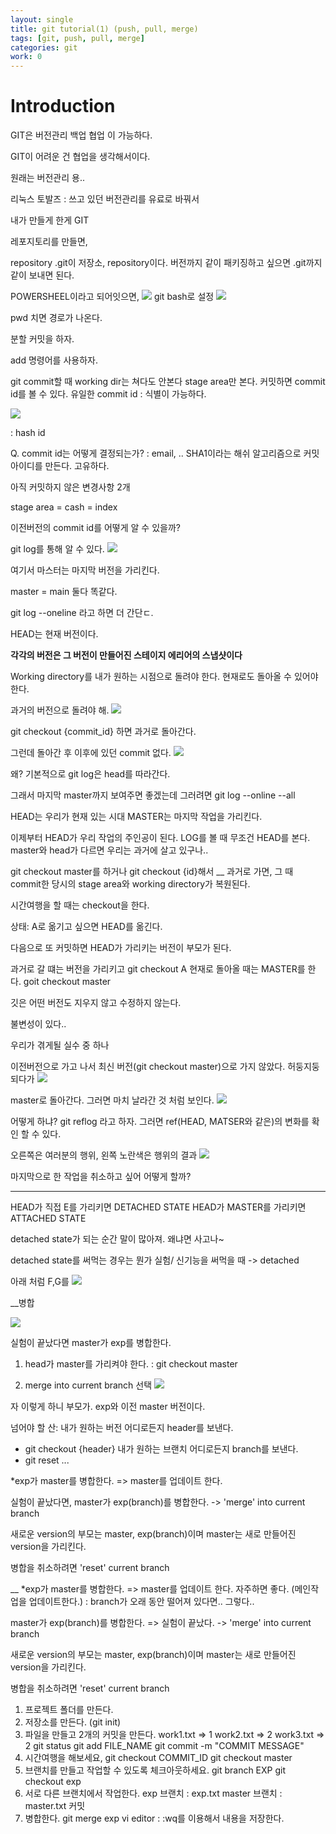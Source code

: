 ```yaml
---
layout: single
title: git tutorial(1) (push, pull, merge)
tags: [git, push, pull, merge]
categories: git
work: 0
---
```

# Introduction
GIT은 
버전관리 백업 협업 이 가능하다.
 
GIT이 어려운 건
협업을 생각해서이다.

원래는 버전관리 용..

리눅스 토발즈
: 쓰고 있던 버전관리를 유료로 바꿔서

내가 만들게 한게 GIT

레포지토리를 만들면,

repository
.git이 저장소, repository이다.
버전까지 같이 패키징하고 싶으면 .git까지 같이 보내면 된다.


POWERSHEEL이라고 되어잇으면,
![](./../../../assets/images/2022-10-11-git2_images/1665455217970.png)
git bash로 설정
![](./../../../assets/images/2022-10-11-git2_images/1665455205209.png)

pwd 치면 경로가 나온다.

분할 커밋을 하자.

add 명령어를 사용하자.

git commit할 때 working dir는 쳐다도 안본다
stage area만 본다.
커밋하면 commit id를 볼 수 있다.
유일한 commit id : 식별이 가능하다.

![](./../../../assets/images/(TODO)2022-10-11-git2_images/1665456491729.png)

: hash id

Q. commit id는 어떻게 결정되는가?
: email, .. SHA1이라는 해쉬 알고리즘으로 커밋 아이디를 만든다.
고유하다.

아직 커밋하지 않은 변경사항 2개

stage area = cash = index

이전버전의 commit id를 어떻게 알 수 있을까?

git log를 통해 알 수 있다.
![](./../../../assets/images/(TODO)2022-10-11-git2_images/1665461524585.png)

여기서 마스터는 마지막 버전을 가리킨다.

master = main 둘다 똑같다. 

git log --oneline 라고 하면 더 간단ㄷ.

HEAD는 현재 버전이다.

**각각의 버전은 그 버전이 만들어진 스테이지 에리어의 스냅샷이다**

Working directory를 내가 원하는 시점으로 돌려야 한다.
현재로도 돌아올 수 있어야 한다.

과거의 버전으로 돌려야 해.
![](./../../../assets/images/(TODO)2022-10-11-git2_images/1665462495440.png)

git checkout {commit_id}
하면 과거로 돌아간다.

그런데 돌아간 후 이후에 있던 commit 없다.
![](./../../../assets/images/(TODO)2022-10-11-git2_images/1665462723046.png)

왜?
기본적으로 git log은 head를 따라간다.

그래서 마지막 master까지 보여주면 좋겠는데 그러려면
git log --online --all

HEAD는 우리가 현재 있는 시대
MASTER는 마지막 작업을 가리킨다.

이제부터 HEAD가 우리 작업의 주인공이 된다.
LOG를 볼 때 무조건 HEAD를 본다.
master와 head가 다르면 우리는 과거에 살고 있구나..

git checkout master를 하거나
git checkout {id}해서
__
과거로 가면, 그 때 commit한 당시의 stage area와 working directory가 복원된다.

시간여행을 할 때는 checkout을 한다.

상태: 
A로 옮기고 싶으면 HEAD를 옮긴다. 

다음으로 또 커밋하면
HEAD가 가리키는 버전이 부모가 된다.

과거로 갈 떄는 버전을 가리키고
git checkout A
현재로 돌아올 때는 MASTER를 한다.
goit checkout master


깃은 어떤 버전도 지우지 않고 수정하지 않는다.

불변성이 있다..


우리가 겪게될 실수 중 하나

이전버전으로 가고 나서 최신 버전(git checkout master)으로 가지 않았다.
허둥지둥되다가
![](./../../../assets/images/(TODO)2022-10-11-git2_images/1665465835218.png)

master로 돌아간다. 그러면 마치 날라간 것 처럼 보인다.
![](./../../../assets/images/(TODO)2022-10-11-git2_images/1665465839700.png)

어떻게 하냐?
git reflog 라고 하자.
그러면 ref(HEAD, MATSER와 같은)의 변화를 확인 할 수 있다.

오른쪽은 여러분의 행위, 왼쪽 노란색은 행위의 결과
![](./../../../assets/images/(TODO)2022-10-11-git2_images/1665465905650.png)

마지막으로 한 작업을 취소하고 싶어 어떻게 할까?



___
HEAD가 직접 E를 가리키면 DETACHED STATE
HEAD가 MASTER를 가리키면 ATTACHED STATE

detached state가 되는 순간 말이 많아져.
왜냐면 사고나~

detached state를 써먹는 경우는 뭔가
실험/ 신기능을 써먹을 때
-> detached

아래 처럼 F,G를 
![](./../../../assets/images/(TODO)2022-10-11-git2_images/1665466635012.png)



__병합

![](./../../../assets/images/(TODO)2022-10-11-git2_images/1665468374218.png)

실험이 끝났다면 master가 exp를 병합한다.

1. head가 master를 가리켜야 한다.
: git checkout master

2. merge into current branch 선택
![](./../../../assets/images/(TODO)2022-10-11-git2_images/1665468647913.png)

자 이렇게 하니 부모가. exp와 이전 master 버전이다.

넘어야 할 산:
내가 원하는 버전 어디로든지 header를 보낸다.
- git checkout {header}
내가 원하는 브랜치 어디로든지 branch를 보낸다.
- git reset ...


*exp가 master를 병합한다. => master를 업데이트 한다.

실험이 끝났다면, master가 exp(branch)를 병합한다.
-> 'merge' into current branch

새로운 version의 부모는 master, exp(branch)이며 
master는 새로 만들어진 version을 가리킨다.

병합을 취소하려면 'reset' current branch



__
*exp가 master를 병합한다. => master를 업데이트 한다. 자주하면 좋다. (메인작업을 업데이트한다.)
: branch가 오래 동안 떨어져 있다면.. 그렇다..

master가 exp(branch)를 병합한다. => 실험이 끝났다.
-> 'merge' into current branch

새로운 version의 부모는 master, exp(branch)이며 
master는 새로 만들어진 version을 가리킨다.

병합을 취소하려면 'reset' current branch



1. 프로젝트 폴더를 만든다. 
2. 저장소를 만든다. (git init)
3. 파일을 만들고 2개의 커밋을 만든다. 
work1.txt => 1
work2.txt => 2
work3.txt => 2
git status
git add FILE_NAME
git commit -m "COMMIT MESSAGE"
4. 시간여행을 해보세요,
git checkout COMMIT_ID
git checkout master 
5. 브랜치를 만들고 작업할 수 있도록 체크아웃하세요. 
git branch EXP
git checkout exp 
6. 서로 다른 브랜치에서 작업한다. 
	exp 브랜치 : exp.txt 
	master 브랜치 : master.txt 커밋
7. 병합한다.
	git merge exp 
	vi editor : :wq를 이용해서 내용을 저장한다.

